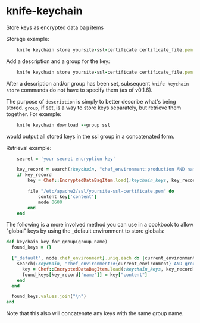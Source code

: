 knife-keychain
==============

Store keys as encrypted data bag items

Storage example:

```ruby
	knife keychain store yoursite-ssl-certificate certificate_file.pem -E production
```

Add a description and a group for the key:

```ruby
	knife keychain store yoursite-ssl-certificate certificate_file.pem -E production --description "this is an ssl certificate" --group ssl
```

After a description and/or group has been set, subsequent `knife keychain store` commands do not have to specify them (as of v0.1.6). 

The purpose of `description` is simply to better describe what's being stored. `group`, if set, is a way to store keys separately, but retrieve them together. For example:

```ruby
	knife keychain download --group ssl
```

would output all stored keys in the ssl group in a concatenated form.

Retrieval example:
```ruby
	secret = 'your secret encryption key'

	key_record = search(:keychain, "chef_environment:production AND name:yoursite-ssl-certificate").first
	if key_record
		key = Chef::EncryptedDataBagItem.load(:keychain_keys, key_record.id, secret)

		file "/etc/apache2/ssl/yoursite-ssl-certificate.pem" do
			content key['content']
			mode 0600
		end
	end
```

The following is a more involved method you can use in a cookbook to allow "global" keys by using the _default environment to store globals:

```ruby
def keychain_key_for_group(group_name)
  found_keys = {}

  ["_default", node.chef_environment].uniq.each do |current_environment|
    search(:keychain, "chef_environment:#{current_environment} AND group:#{group_name}").each do |key_record|
      key = Chef::EncryptedDataBagItem.load(:keychain_keys, key_record.id)
      found_keys[key_record['name']] = key["content"]
    end
  end

  found_keys.values.join("\n")
end
```

Note that this also will concatenate any keys with the same group name.